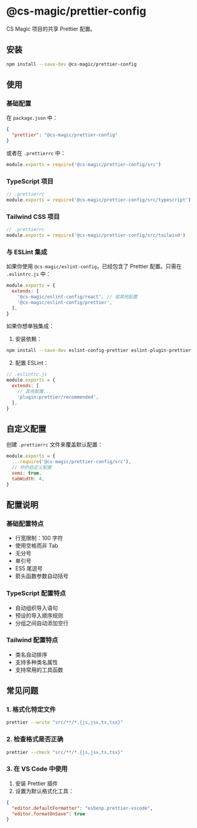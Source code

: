 # @cs-magic/prettier-config

CS Magic 项目的共享 Prettier 配置。

## 安装

```bash
npm install --save-dev @cs-magic/prettier-config
```

## 使用

### 基础配置

在 `package.json` 中：

```json
{
  "prettier": "@cs-magic/prettier-config"
}
```

或者在 `.prettierrc` 中：

```js
module.exports = require('@cs-magic/prettier-config/src')
```

### TypeScript 项目

```js
// .prettierrc
module.exports = require('@cs-magic/prettier-config/src/typescript')
```

### Tailwind CSS 项目

```js
// .prettierrc
module.exports = require('@cs-magic/prettier-config/src/tailwind')
```

### 与 ESLint 集成

如果你使用 `@cs-magic/eslint-config`，已经包含了 Prettier 配置。只需在 `.eslintrc.js` 中：

```js
module.exports = {
  extends: [
    '@cs-magic/eslint-config/react', // 或其他配置
    '@cs-magic/eslint-config/prettier',
  ],
}
```

如果你想单独集成：

1. 安装依赖：

```bash
npm install --save-dev eslint-config-prettier eslint-plugin-prettier
```

2. 配置 ESLint：

```js
// .eslintrc.js
module.exports = {
  extends: [
    // 其他配置...
    'plugin:prettier/recommended',
  ],
}
```

## 自定义配置

创建 `.prettierrc` 文件来覆盖默认配置：

```js
module.exports = {
  ...require('@cs-magic/prettier-config/src'),
  // 你的自定义配置
  semi: true,
  tabWidth: 4,
}
```

## 配置说明

### 基础配置特点

- 行宽限制：100 字符
- 使用空格而非 Tab
- 无分号
- 单引号
- ES5 尾逗号
- 箭头函数参数自动括号

### TypeScript 配置特点

- 自动组织导入语句
- 预设的导入顺序规则
- 分组之间自动添加空行

### Tailwind 配置特点

- 类名自动排序
- 支持多种类名属性
- 支持常用的工具函数

## 常见问题

### 1. 格式化特定文件

```bash
prettier --write "src/**/*.{js,jsx,ts,tsx}"
```

### 2. 检查格式是否正确

```bash
prettier --check "src/**/*.{js,jsx,ts,tsx}"
```

### 3. 在 VS Code 中使用

1. 安装 Prettier 插件
2. 设置为默认格式化工具：

```json
{
  "editor.defaultFormatter": "esbenp.prettier-vscode",
  "editor.formatOnSave": true
}
```